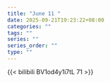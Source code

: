 ```yaml
---
title: "June 11 "
date: 2025-09-21T19:23:22+08:00
categories: ""
tags: ""
series: ""
series_order: ""
type: ""
---
```



{{< bilibili BV1od4y1i7tL 71 >}}

